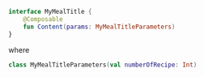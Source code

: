 ```kotlin 
interface MyMealTitle {
    @Composable
    fun Content(params: MyMealTitleParameters)
}
```

where

```kotlin
class MyMealTitleParameters(val numberOfRecipe: Int)
```
